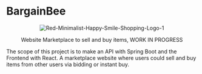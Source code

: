 # BargainBee

<p align="center">
<img src="https://i.ibb.co/sCZqkjt/Red-Minimalist-Happy-Smile-Shopping-Logo-1.png" alt="Red-Minimalist-Happy-Smile-Shopping-Logo-1" border="0">
</p>

<p align="center">
Website Marketplace to sell and buy items, WORK IN PROGRESS

The scope of this project is to make an API with Spring Boot and the Frontend with React. A marketplace website where
users could sell and buy items from other users via bidding or instant buy.
</p>

<p align="center>
  <img src="https://i.ibb.co/q7x9XhJ/home.png" alt="" border="0">
</p>
